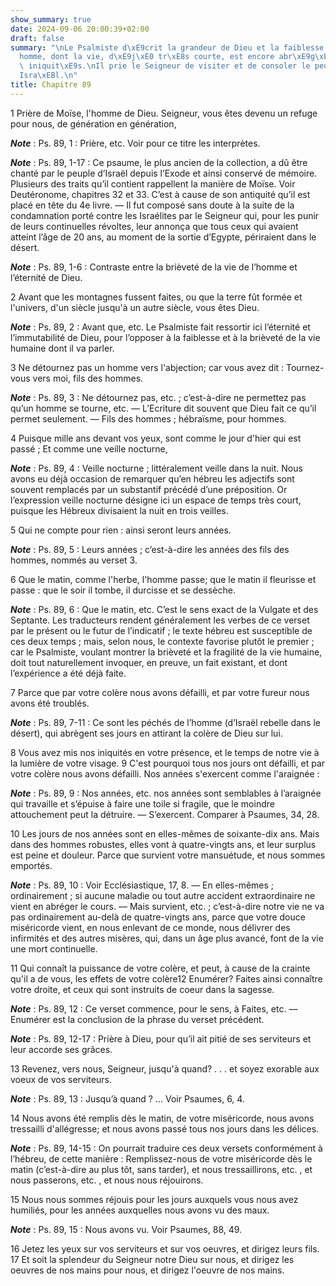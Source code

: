 ```yaml
---
show_summary: true
date: 2024-09-06 20:00:39+02:00
draft: false
summary: "\nLe Psalmiste d\xE9crit la grandeur de Dieu et la faiblesse de l\u2019\
  homme, dont la vie, d\xE9j\xE0 tr\xE8s courte, est encore abr\xE9g\xE9e par ses\
  \ iniquit\xE9s.\nIl prie le Seigneur de visiter et de consoler le peuple d\u2019\
  Isra\xEBl.\n"
title: Chapitre 89
---
```





1 Prière de Moïse, l'homme de Dieu. Seigneur, vous êtes devenu un refuge pour nous, de génération en génération,

***Note*** :  Ps. 89, 1 : Prière, etc. Voir pour ce titre les interprètes.

***Note*** :  Ps. 89, 1-17 : Ce psaume, le plus ancien de la collection, a dû être chanté par le peuple d’Israël depuis l’Exode et ainsi conservé de mémoire. Plusieurs des traits qu’il contient rappellent la manière de Moïse. Voir Deutéronome, chapitres 32 et 33. C’est à cause de son antiquité qu’il est placé en tête du 4e livre. ― Il fut composé sans doute à la suite de la condamnation porté contre les Israélites par le Seigneur qui, pour les punir de leurs continuelles révoltes, leur annonça que tous ceux qui avaient atteint l’âge de 20 ans, au moment de la sortie d’Egypte, périraient dans le désert.

***Note*** :  Ps. 89, 1-6 : Contraste entre la brièveté de la vie de l’homme et l’éternité de Dieu.


2 Avant que les montagnes fussent faites, ou que la terre fût formée et l'univers, d'un siècle jusqu'à un autre siècle, vous êtes Dieu.

***Note*** :  Ps. 89, 2 : Avant que, etc. Le Psalmiste fait ressortir ici l’éternité et l’immutabilité de Dieu, pour l’opposer à la faiblesse et à la brièveté de la vie humaine dont il va parler.


3 Ne détournez pas un homme vers l'abjection; car vous avez dit : Tournez-vous vers moi, fils des hommes.

***Note*** :  Ps. 89, 3 : Ne détournez pas, etc. ; c’est-à-dire ne permettez pas qu’un homme se tourne, etc. ― L’Ecriture dit souvent que Dieu fait ce qu’il permet seulement. ― Fils des hommes ; hébraïsme, pour hommes.

4 Puisque mille ans devant vos yeux, sont comme le jour d'hier qui est passé ; Et comme une veille nocturne,

***Note*** :  Ps. 89, 4 : Veille nocturne ; littéralement veille dans la nuit. Nous avons eu déjà occasion de remarquer qu’en hébreu les adjectifs sont souvent remplacés par un substantif précédé d’une préposition. Or l’expression veille nocturne désigne ici un espace de temps très court, puisque les Hébreux divisaient la nuit en trois veilles.

5 Qui ne compte pour rien : ainsi seront leurs années.

***Note*** :  Ps. 89, 5 : Leurs années ; c’est-à-dire les années des fils des hommes, nommés au verset 3.

6 Que le matin, comme l'herbe, l'homme passe; que le matin il fleurisse et passe : que le soir il tombe, il durcisse et se dessèche.

***Note*** :  Ps. 89, 6 : Que le matin, etc. C’est le sens exact de la Vulgate et des Septante. Les traducteurs rendent généralement les verbes de ce verset par le présent ou le futur de l’indicatif ; le texte hébreu est susceptible de ces deux temps ; mais, selon nous, le contexte favorise plutôt le premier ; car le Psalmiste, voulant montrer la brièveté et la fragilité de la vie humaine, doit tout naturellement invoquer, en preuve, un fait existant, et dont l’expérience a été déjà faite.


7 Parce que par votre colère nous avons défailli, et par votre fureur nous avons été troublés.

***Note*** :  Ps. 89, 7-11 : Ce sont les péchés de l’homme (d’Israël rebelle dans le désert), qui abrègent ses jours en attirant la colère de Dieu sur lui.

8 Vous avez mis nos iniquités en votre présence, et le temps de notre vie à la lumière de votre visage. 9 C'est pourquoi tous nos jours ont défailli, et par votre colère nous avons défailli. Nos années s'exercent comme l'araignée :

***Note*** :  Ps. 89, 9 : Nos années, etc. nos années sont semblables à l’araignée qui travaille et s’épuise à faire une toile si fragile, que le moindre attouchement peut la détruire. ― S’exercent. Comparer à Psaumes, 34, 28.

10 Les jours de nos années sont en elles-mêmes de soixante-dix ans. Mais dans des hommes robustes, elles vont à quatre-vingts ans, et leur surplus est peine et douleur. Parce que survient votre mansuétude, et nous sommes emportés.

***Note*** :  Ps. 89, 10 : Voir Ecclésiastique, 17, 8. ― En elles-mêmes ; ordinairement ; si aucune maladie ou tout autre accident extraordinaire ne vient en abréger le cours. ― Mais survient, etc. ; c’est-à-dire notre vie ne va pas ordinairement au-delà de quatre-vingts ans, parce que votre douce miséricorde vient, en nous enlevant de ce monde, nous délivrer des infirmités et des autres misères, qui, dans un âge plus avancé, font de la vie une mort continuelle.


11 Qui connaît la puissance de votre colère, et peut, à cause de la crainte qu'il a de vous, les effets de votre colère12 Enumérer? Faites ainsi connaître votre droite, et ceux qui sont instruits de coeur dans la sagesse.

***Note*** :  Ps. 89, 12 : Ce verset commence, pour le sens, à Faites, etc. ― Enumérer est la conclusion de la phrase du verset précédent.

***Note*** :  Ps. 89, 12-17 : Prière à Dieu, pour qu’il ait pitié de ses serviteurs et leur accorde ses grâces.


13 Revenez, vers nous, Seigneur, jusqu'à quand? . . . et soyez exorable aux voeux de vos serviteurs.

***Note*** :  Ps. 89, 13 : Jusqu’à quand ? … Voir Psaumes, 6, 4.

14 Nous avons été remplis dès le matin, de votre miséricorde, nous avons tressailli d'allégresse; et nous avons passé tous nos jours dans les délices.

***Note*** :  Ps. 89, 14-15 : On pourrait traduire ces deux versets conformément à l’hébreu, de cette manière : Remplissez-nous de votre miséricorde dès le matin (c’est-à-dire au plus tôt, sans tarder), et nous tressaillirons, etc. , et nous passerons, etc. , et nous nous réjouirons.

15 Nous nous sommes réjouis pour les jours auxquels vous nous avez humiliés, pour les années auxquelles nous avons vu des maux.

***Note*** :  Ps. 89, 15 : Nous avons vu. Voir Psaumes, 88, 49.

16 Jetez les yeux sur vos serviteurs et sur vos oeuvres, et dirigez leurs fils. 17 Et soit la splendeur du Seigneur notre Dieu sur nous, et dirigez les oeuvres de nos mains pour nous, et dirigez l'oeuvre de nos mains.

